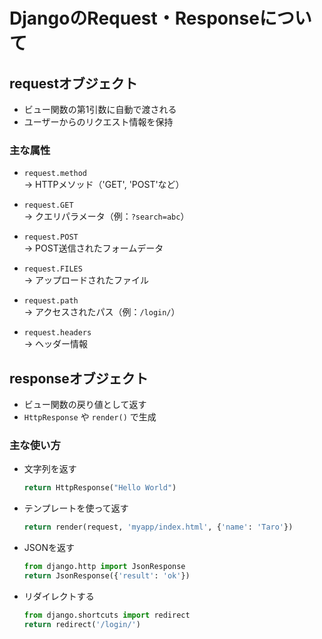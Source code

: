 # DjangoのRequest・Responseについて

## requestオブジェクト

- ビュー関数の第1引数に自動で渡される
- ユーザーからのリクエスト情報を保持

### 主な属性
- `request.method`  
  → HTTPメソッド（'GET', 'POST'など）

- `request.GET`  
  → クエリパラメータ（例：`?search=abc`）

- `request.POST`  
  → POST送信されたフォームデータ

- `request.FILES`  
  → アップロードされたファイル

- `request.path`  
  → アクセスされたパス（例：`/login/`）

- `request.headers`  
  → ヘッダー情報

## responseオブジェクト

- ビュー関数の戻り値として返す
- `HttpResponse` や `render()` で生成

### 主な使い方
- 文字列を返す  
    ```python
    return HttpResponse("Hello World")
    ```

- テンプレートを使って返す  
    ```python
    return render(request, 'myapp/index.html', {'name': 'Taro'})
    ```

- JSONを返す  
    ```python
    from django.http import JsonResponse
    return JsonResponse({'result': 'ok'})
    ```

- リダイレクトする  
    ```python
    from django.shortcuts import redirect
    return redirect('/login/')
    ```
